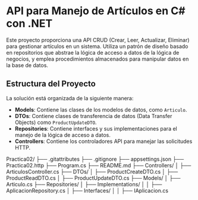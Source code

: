 # API para Manejo de Artículos en C# con .NET

Este proyecto proporciona una API CRUD (Crear, Leer, Actualizar, Eliminar) para gestionar artículos en un sistema. Utiliza un patrón de diseño basado en repositorios que abstrae la lógica de acceso a datos de la lógica de negocios, y emplea procedimientos almacenados para manipular datos en la base de datos.

## Estructura del Proyecto

La solución está organizada de la siguiente manera:

- **Models**: Contiene las clases de los modelos de datos, como `Articulo`.
- **DTOs**: Contiene clases de transferencia de datos (Data Transfer Objects) como `ProductUpdateDTO`.
- **Repositories**: Contiene interfaces y sus implementaciones para el manejo de la lógica de acceso a datos.
- **Controllers**: Contiene los controladores API para manejar las solicitudes HTTP.

Practica02/
├── .gitattributes
├── .gitignore
├── appsettings.json
├── Practica02.http
├── Program.cs
├── README.md
├── Controllers/
│   ├── ArticulosController.cs
├── DTOs/
│   ├── ProductCreateDTO.cs
│   ├── ProductReadDTO.cs
│   ├── ProductUpdateDTO.cs
├── Models/
│   ├── Articulo.cs
├── Repositories/
│   ├── Implementations/
│   │   ├── AplicacionRepository.cs
│   ├── Interfaces/
│   │   ├── IAplicacion.cs
